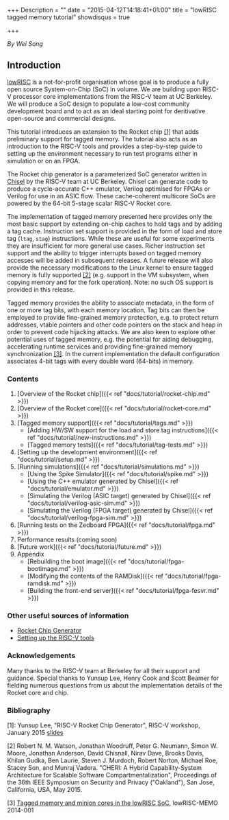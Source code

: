 +++
Description = ""
date = "2015-04-12T14:18:41+01:00"
title = "lowRISC tagged memory tutorial"
showdisqus = true

+++

_By Wei Song_

## Introduction


[lowRISC][lowRISC] is a not-for-profit organisation whose goal is to
produce a fully open source System-on-Chip (SoC) in volume. We are
building upon RISC-V processor core implementations from the RISC-V
team at UC Berkeley.  We will produce a SoC design to populate a
low-cost community development board and to act as an ideal starting
point for deritivative open-source and commercial designs.

This tutorial introduces an extension to the Rocket chip
[[1]](#RocketChip) that adds preliminary support for tagged memory. The
tutorial also acts as an introduction to the RISC-V tools and provides
a step-by-step guide to setting up the environment necessary to run
test programs either in simulation or on an FPGA.

The Rocket chip generator is a parameterized SoC generator written in
[Chisel][Chisel] by the RISC-V team at UC Berkeley. Chisel can
generate code to produce a cycle-accurate C++ emulator, Verilog
optimised for FPGAs or Verilog for use in an ASIC flow. These
cache-coherent multicore SoCs are powered by the 64-bit 5-stage scalar
RISC-V Rocket core.

The implementation of tagged memory presented here provides only the
most basic support by extending on-chip caches to hold tags and by
adding a tag cache. Instruction set support is provided in the form of
load and store tag (`ltag`, `stag`) instructions. While these are
useful for some experiments they are insufficient for more general use
cases. Richer instruction set support and the ability to trigger
interrupts based on tagged memory accesses will be added in subsequent
releases. A future release will also provide the necessary
modifications to the Linux kernel to ensure tagged memory is fully
supported [[2]](#Oakland:2015) (e.g. support in the VM subsystem, when
copying memory and for the fork operation). Note: no such OS support
is provided in this release.

Tagged memory provides the ability to associate metadata, in the form
of one or more tag bits, with each memory location. Tag bits can then
be employed to provide fine-grained memory protection, e.g. to protect
return addresses, vtable pointers and other code pointers on the stack
and heap in order to prevent code hijacking attacks. We are also keen
to explore other potential uses of tagged memory, e.g. the potential
for aiding debugging, accelerating runtime services and providing
fine-grained memory synchronization [[3]](#Memo1). In the current
implementation the default configuration associates 4-bit tags with
every double word (64-bits) in memory.

### Contents

  1. [Overview of the Rocket chip]({{< ref "docs/tutorial/rocket-chip.md" >}})
  2. [Overview of the Rocket core]({{< ref "docs/tutorial/rocket-core.md" >}})
  3. [Tagged memory support]({{< ref "docs/tutorial/tags.md" >}})
     * [Adding HW/SW support for the load and store tag instructions]({{< ref "docs/tutorial/new-instructions.md" >}})
     * [Tagged memory tests]({{< ref "docs/tutorial/tag-tests.md" >}})
  4. [Setting up the development environment]({{< ref "docs/tutorial/setup.md" >}})
  5. [Running simulations]({{< ref "docs/tutorial/simulations.md" >}})
     * [Using the Spike Simulator]({{< ref "docs/tutorial/spike.md" >}})
     * [Using the C++ emulator generated by Chisel]({{< ref "docs/tutorial/emulator.md" >}})
     * [Simulating the Verilog (ASIC target) generated by Chisel]({{< ref "docs/tutorial/verilog-asic-sim.md" >}})
     * [Simulating the Verilog (FPGA target) generated by Chisel]({{< ref "docs/tutorial/verilog-fpga-sim.md" >}})
  6. [Running tests on the Zedboard FPGA]({{< ref "docs/tutorial/fpga.md" >}})
  7. Performance results (coming soon)
  8. [Future work]({{< ref "docs/tutorial/future.md" >}})
  8. Appendix
     * [Rebuilding the boot image]({{< ref "docs/tutorial/fpga-bootimage.md" >}})
     * [Modifying the contents of the RAMDisk]({{< ref "docs/tutorial/fpga-ramdisk.md" >}})
     * [Building the front-end server]({{< ref "docs/tutorial/fpga-fesvr.md" >}})

### Other useful sources of information

  * [Rocket Chip Generator][RocketChipGit]
  * [Setting up the RISC-V tools](https://github.com/riscv/riscv-tools/blob/master/README.md)

### Acknowledgements

Many thanks to the RISC-V team at Berkeley for all their support and
guidance. Special thanks to Yunsup Lee, Henry Cook and Scott Beamer
for fielding numerous questions from us about the implementation
details of the Rocket core and chip.

<!-- Links -->

[RocketChipGit]: https://github.com/ucb-bar/rocket-chip#rocket-chip-generator
[Chisel]: https://chisel.eecs.berkeley.edu/
[lowRISC]: http://www.lowrisc.org/

### Bibliography
<!-- References --> 

<a name="RocketChip"></a>
[1]: Yunsup Lee, "RISC-V Rocket Chip Generator", RISC-V workshop, January 2015 [slides](http://riscv.org/workshop-jan2015/riscv-rocket-chip-generator-workshop-jan2015.pdf)

<a name="Oakland:2015"></a>
[2] Robert N. M. Watson, Jonathan
 Woodruff, Peter G. Neumann, Simon W. Moore, Jonathan Anderson, David
 Chisnall, Nirav Dave, Brooks Davis, Khilan Gudka, Ben Laurie, Steven
 J. Murdoch, Robert Norton, Michael Roe, Stacey Son, and Munraj
 Vadera. "CHERI: A Hybrid Capability-System Architecture for Scalable
 Software Compartmentalization", Proceedings of the 36th IEEE Symposium
 on Security and Privacy ("Oakland"), San Jose, California, USA, May
 2015.

<a name="Memo1"></a>
[3] [Tagged memory and minion cores
in the lowRISC SoC](http://www.lowrisc.org/docs/memo-2014-001-tagged-memory-and-minion-cores/), lowRISC-MEMO 2014-001

